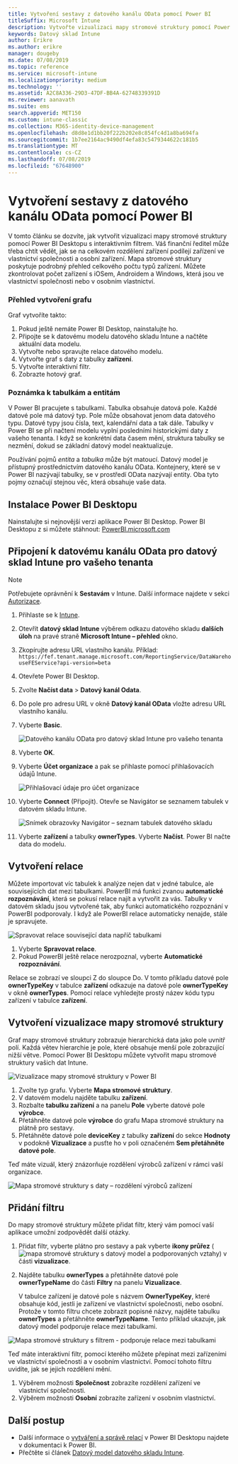 ```yaml
---
title: Vytvoření sestavy z datového kanálu OData pomocí Power BI
titleSuffix: Microsoft Intune
description: Vytvořte vizualizaci mapy stromové struktury pomocí Power BI Desktopu s interaktivním filtrem z rozhraní API datového skladu Intune.
keywords: Datový sklad Intune
author: Erikre
ms.author: erikre
manager: dougeby
ms.date: 07/08/2019
ms.topic: reference
ms.service: microsoft-intune
ms.localizationpriority: medium
ms.technology: ''
ms.assetid: A2C8A336-29D3-47DF-BB4A-62748339391D
ms.reviewer: aanavath
ms.suite: ems
search.appverid: MET150
ms.custom: intune-classic
ms.collection: M365-identity-device-management
ms.openlocfilehash: d8d8e1d1bb20f222b202e8c854fc4d1a8ba694fa
ms.sourcegitcommit: 1b7ee2164ac9490df4efa83c5479344622c181b5
ms.translationtype: MT
ms.contentlocale: cs-CZ
ms.lasthandoff: 07/08/2019
ms.locfileid: "67648900"
---
```

# <a name="create-a-report-from-the-odata-feed-with-power-bi"></a>Vytvoření sestavy z datového kanálu OData pomocí Power BI

V tomto článku se dozvíte, jak vytvořit vizualizaci mapy stromové struktury pomocí Power BI Desktopu s interaktivním filtrem. Váš finanční ředitel může třeba chtít vědět, jak se na celkovém rozdělení zařízení podílejí zařízení ve vlastnictví společnosti a osobní zařízení. Mapa stromové struktury poskytuje podrobný přehled celkového počtu typů zařízení. Můžete zkontrolovat počet zařízení s iOSem, Androidem a Windows, která jsou ve vlastnictví společnosti nebo v osobním vlastnictví.

### <a name="overview-of-creating-the-chart"></a>Přehled vytvoření grafu

Graf vytvoříte takto:
1. Pokud ještě nemáte Power BI Desktop, nainstalujte ho.
2. Připojte se k datovému modelu datového skladu Intune a načtěte aktuální data modelu.
3. Vytvořte nebo spravujte relace datového modelu.
4. Vytvořte graf s daty z tabulky **zařízení**.
5. Vytvořte interaktivní filtr.
6. Zobrazte hotový graf.

### <a name="a-note-about-tables-and-entities"></a>Poznámka k tabulkám a entitám

V Power BI pracujete s tabulkami. Tabulka obsahuje datová pole. Každé datové pole má datový typ. Pole může obsahovat jenom data datového typu. Datové typy jsou čísla, text, kalendářní data a tak dále. Tabulky v Power BI se při načtení modelu vyplní posledními historickými daty z vašeho tenanta. I když se konkrétní data časem mění, struktura tabulky se nezmění, dokud se základní datový model neaktualizuje.

Používání pojmů _entita_ a _tabulka_ může být matoucí. Datový model je přístupný prostřednictvím datového kanálu OData. Kontejnery, které se v Power BI nazývají tabulky, se v prostředí OData nazývají entity. Oba tyto pojmy označují stejnou věc, která obsahuje vaše data.

## <a name="install-power-bi-desktop"></a>Instalace Power BI Desktopu

Nainstalujte si nejnovější verzi aplikace Power BI Desktop. Power BI Desktopu z si můžete stáhnout: [PowerBI.microsoft.com](https://powerbi.microsoft.com/desktop)

## <a name="connect-to-the-odata-feed-for-the-intune-data-warehouse-for-your-tenant"></a>Připojení k datovému kanálu OData pro datový sklad Intune pro vašeho tenanta

> [!Note]  
> Potřebujete oprávnění k **Sestavám** v Intune. Další informace najdete v sekci [Autorizace](reports-api-url.md).

1. Přihlaste se k [Intune](https://go.microsoft.com/fwlink/?linkid=2090973).
3. Otevřít **datový sklad Intune** výběrem odkazu datového skladu **dalších úloh** na pravé straně **Microsoft Intune – přehled** okno.
4. Zkopírujte adresu URL vlastního kanálu. Příklad: `https://fef.tenant.manage.microsoft.com/ReportingService/DataWarehouseFEService?api-version=beta`
1. Otevřete Power BI Desktop.
2. Zvolte **Načíst data** > **Datový kanál Odata**.
3. Do pole pro adresu URL v okně **Datový kanál OData** vložte adresu URL vlastního kanálu.
4. Vyberte **Basic**.

    ![Datového kanálu OData pro datový sklad Intune pro vašeho tenanta](media/reports-create-01-odatafeed.png)

9. Vyberte **OK**.
10. Vyberte **Účet organizace** a pak se přihlaste pomocí přihlašovacích údajů Intune.

    ![Přihlašovací údaje pro účet organizace](media/reports-create-02-org-account.png)

11. Vyberte **Connect** (Připojit). Otevře se Navigátor se seznamem tabulek v datovém skladu Intune.

    ![Snímek obrazovky Navigátor – seznam tabulek datového skladu](media/reports-create-02-loadentities.png)

12. Vyberte **zařízení** a tabulky **ownerTypes**.  Vyberte **Načíst**. Power BI načte data do modelu.

## <a name="create-a-relationship"></a>Vytvoření relace

Můžete importovat víc tabulek k analýze nejen dat v jedné tabulce, ale souvisejících dat mezi tabulkami.  PowerBI má funkci zvanou **automatické rozpoznávání**, která se pokusí relace najít a vytvořit za vás. Tabulky v datovém skladu jsou vytvořené tak, aby funkci automatického rozpoznání v PowerBI podporovaly. I když ale PowerBI relace automaticky nenajde, stále je spravujete.

![Spravovat relace související data napříč tabulkami](media/reports-create-03-managerelationships.png)

1. Vyberte **Spravovat relace**.
2. Pokud PowerBI ještě relace nerozpoznal, vyberte **Automatické rozpoznávání**.

Relace se zobrazí ve sloupci Z do sloupce Do. V tomto příkladu datové pole **ownerTypeKey** v tabulce **zařízení** odkazuje na datové pole **ownerTypeKey** v okně **ownerTypes**. Pomocí relace vyhledejte prostý název kódu typu zařízení v tabulce **zařízení**.

## <a name="create-a-treemap-visualization"></a>Vytvoření vizualizace mapy stromové struktury

Graf mapy stromové struktury zobrazuje hierarchická data jako pole uvnitř polí. Každá větev hierarchie je pole, které obsahuje menší pole zobrazující nižší větve. Pomocí Power BI Desktopu můžete vytvořit mapu stromové struktury vašich dat Intune.

![Vizualizace mapy stromové struktury v Power BI](media/reports-create-03-treemap.png)

1. Zvolte typ grafu. Vyberte **Mapa stromové struktury**.
2. V datovém modelu najděte tabulku **zařízení**.
3. Rozbalte **tabulku zařízení** a na panelu **Pole** vyberte datové pole **výrobce**.
4. Přetáhněte datové pole **výrobce** do grafu Mapa stromové struktury na plátně pro sestavy.
5. Přetáhněte datové pole **deviceKey** z tabulky **zařízení** do sekce **Hodnoty** v podokně **Vizualizace** a pusťte ho v poli označeném **Sem přetáhněte datové pole**.  

Teď máte vizuál, který znázorňuje rozdělení výrobců zařízení v rámci vaší organizace.

![Mapa stromové struktury s daty – rozdělení výrobců zařízení](media/reports-create-06-treemapwdata.png)

## <a name="add-a-filter"></a>Přidání filtru

Do mapy stromové struktury můžete přidat filtr, který vám pomocí vaší aplikace umožní zodpovědět další otázky.


1. Přidat filtr, vyberte plátno pro sestavy a pak vyberte **ikony průřez** (![mapa stromové struktury s datový model a podporovaných vztahy](media/reports-create-slicer.png)) v části **vizualizace**.
2. Najděte tabulku **ownerTypes** a přetáhněte datové pole **ownerTypeName** do části **Filtry** na panelu **Vizualizace**.  

   V tabulce zařízení je datové pole s názvem **OwnerTypeKey**, které obsahuje kód, jestli je zařízení ve vlastnictví společnosti, nebo osobní. Protože v tomto filtru chcete zobrazit popisné názvy, najděte tabulku **ownerTypes** a přetáhněte **ownerTypeName**. Tento příklad ukazuje, jak datový model podporuje relace mezi tabulkami.

![Mapa stromové struktury s filtrem - podporuje relace mezi tabulkami](media/reports-create-08_ownertype.png)

Teď máte interaktivní filtr, pomocí kterého můžete přepínat mezi zařízeními ve vlastnictví společnosti a v osobním vlastnictví. Pomocí tohoto filtru uvidíte, jak se jejich rozdělení mění.

1. Výběrem možnosti **Společnost** zobrazíte rozdělení zařízení ve vlastnictví společnosti.
2. Výběrem možnosti **Osobní** zobrazíte zařízení v osobním vlastnictví.

## <a name="next-steps"></a>Další postup

 - Další informace o [vytváření a správě relací](https://powerbi.microsoft.com/documentation/powerbi-desktop-create-and-manage-relationships/) v Power BI Desktopu najdete v dokumentaci k Power BI.
 - Přečtěte si článek [Datový model datového skladu Intune](https://docs.microsoft.com/intune/reports-ref-data-model).
